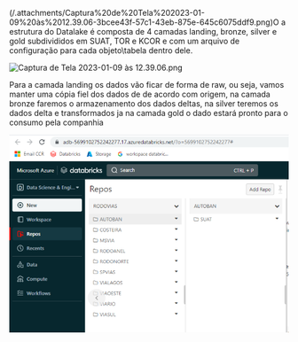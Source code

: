 (/.attachments/Captura%20de%20Tela%202023-01-09%20às%2012.39.06-3bcee43f-57c1-43eb-875e-645c6075ddf9.png)O a estrutura do Datalake é composta de 4 camadas landing, bronze, silver e gold subdivididos em SUAT, TOR e KCOR e com um arquivo de configuração para cada objeto\tabela dentro dele. 

![Captura de Tela 2023-01-09 às 12.39.06.png](/.attachments/Captura%20de%20Tela%202023-01-09%20às%2012.39.06-0b560f91-bab2-4a1b-8fe2-501d40764630.png)

Para a camada landing os dados vão ficar de forma de raw, ou seja, vamos manter uma cópia fiel dos dados de de acordo com origem, na camada bronze faremos o armazenamento dos dados deltas, na silver teremos os dados delta e transformados ja na camada gold o dado estará pronto para o consumo pela companhia  

![image.png](/.attachments/image-90831555-4f82-4b70-a1e4-89657bd5c14b.png)





